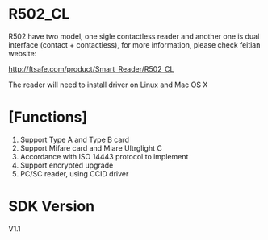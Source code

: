 R502_CL
======

R502 have two model, one sigle contactless reader and another one is dual interface (contact + contactless), for more information, please check feitian website:

http://ftsafe.com/product/Smart_Reader/R502_CL

The reader will need to install driver on Linux and Mac OS X

[Functions]
==
1. Support Type A and Type B card
2. Support Mifare card and Miare Ultrglight C
3. Accordance with ISO 14443 protocol to implement
4. Support encrypted upgrade
5. PC/SC reader, using CCID driver

SDK Version
==
V1.1
